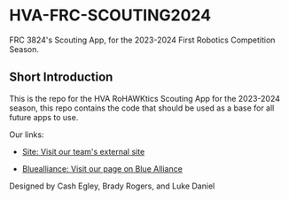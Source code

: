 # HVA-FRC-SCOUTING2024

FRC 3824's Scouting App, for the 2023-2024 First Robotics Competition Season.

## Short Introduction

This is the repo for the HVA RoHAWKtics Scouting App for the 2023-2024 season, this repo contains the code that should be used as a base for all future apps to use.

Our links:

- [Site: Visit our team's external site](https://rohawktics.org/home/)

- [Bluealliance: Visit our page on Blue Alliance](https://www.thebluealliance.com/team/3824)

Designed by Cash Egley, Brady Rogers, and Luke Daniel
